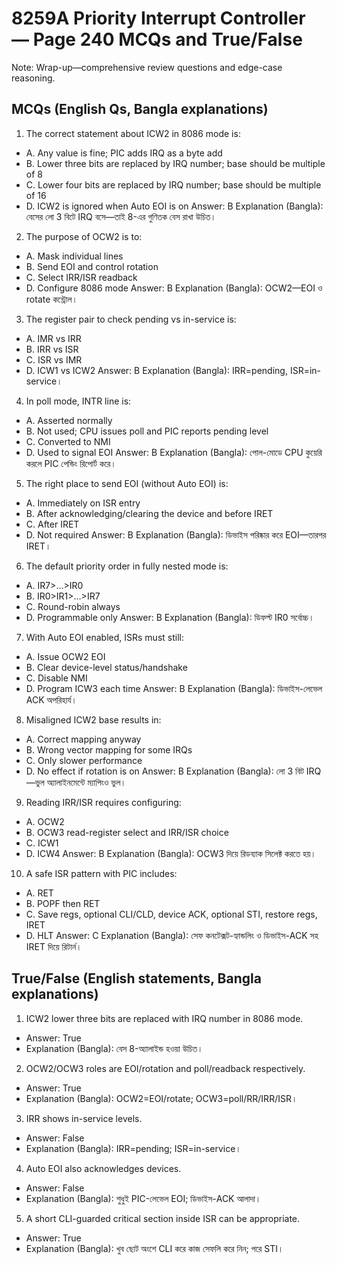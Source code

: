 # 8259A Priority Interrupt Controller — Page 240 MCQs and True/False

Note: Wrap-up—comprehensive review questions and edge-case reasoning.

## MCQs (English Qs, Bangla explanations)

1) The correct statement about ICW2 in 8086 mode is:
- A. Any value is fine; PIC adds IRQ as a byte add
- B. Lower three bits are replaced by IRQ number; base should be multiple of 8
- C. Lower four bits are replaced by IRQ number; base should be multiple of 16
- D. ICW2 is ignored when Auto EOI is on
Answer: B
Explanation (Bangla): বেসের লো 3 বিটে IRQ বসে—তাই 8-এর গুণিতক বেস রাখা উচিত।

2) The purpose of OCW2 is to:
- A. Mask individual lines
- B. Send EOI and control rotation
- C. Select IRR/ISR readback
- D. Configure 8086 mode
Answer: B
Explanation (Bangla): OCW2—EOI ও rotate কন্ট্রোল।

3) The register pair to check pending vs in-service is:
- A. IMR vs IRR
- B. IRR vs ISR
- C. ISR vs IMR
- D. ICW1 vs ICW2
Answer: B
Explanation (Bangla): IRR=pending, ISR=in-service।

4) In poll mode, INTR line is:
- A. Asserted normally
- B. Not used; CPU issues poll and PIC reports pending level
- C. Converted to NMI
- D. Used to signal EOI
Answer: B
Explanation (Bangla): পোল-মোডে CPU কুয়েরি করলে PIC পেন্ডিং রিপোর্ট করে।

5) The right place to send EOI (without Auto EOI) is:
- A. Immediately on ISR entry
- B. After acknowledging/clearing the device and before IRET
- C. After IRET
- D. Not required
Answer: B
Explanation (Bangla): ডিভাইস পরিষ্কার করে EOI—তারপর IRET।

6) The default priority order in fully nested mode is:
- A. IR7>…>IR0
- B. IR0>IR1>…>IR7
- C. Round-robin always
- D. Programmable only
Answer: B
Explanation (Bangla): ডিফল্ট IR0 সর্বোচ্চ।

7) With Auto EOI enabled, ISRs must still:
- A. Issue OCW2 EOI
- B. Clear device-level status/handshake
- C. Disable NMI
- D. Program ICW3 each time
Answer: B
Explanation (Bangla): ডিভাইস-লেভেল ACK অপরিহার্য।

8) Misaligned ICW2 base results in:
- A. Correct mapping anyway
- B. Wrong vector mapping for some IRQs
- C. Only slower performance
- D. No effect if rotation is on
Answer: B
Explanation (Bangla): লো 3 বিট IRQ—ভুল অ্যালাইনমেন্টে ম্যাপিংও ভুল।

9) Reading IRR/ISR requires configuring:
- A. OCW2
- B. OCW3 read-register select and IRR/ISR choice
- C. ICW1
- D. ICW4
Answer: B
Explanation (Bangla): OCW3 দিয়ে রিডব্যাক সিলেক্ট করতে হয়।

10) A safe ISR pattern with PIC includes:
- A. RET
- B. POPF then RET
- C. Save regs, optional CLI/CLD, device ACK, optional STI, restore regs, IRET
- D. HLT
Answer: C
Explanation (Bangla): সেফ কনটেক্সট-হ্যান্ডলিং ও ডিভাইস-ACK সহ IRET দিয়ে রিটার্ন।

## True/False (English statements, Bangla explanations)

1) ICW2 lower three bits are replaced with IRQ number in 8086 mode.
- Answer: True
- Explanation (Bangla): বেস 8-অ্যালাইন্ড হওয়া উচিত।

2) OCW2/OCW3 roles are EOI/rotation and poll/readback respectively.
- Answer: True
- Explanation (Bangla): OCW2=EOI/rotate; OCW3=poll/RR/IRR/ISR।

3) IRR shows in-service levels.
- Answer: False
- Explanation (Bangla): IRR=pending; ISR=in-service।

4) Auto EOI also acknowledges devices.
- Answer: False
- Explanation (Bangla): শুধুই PIC-লেভেল EOI; ডিভাইস-ACK আলাদা।

5) A short CLI-guarded critical section inside ISR can be appropriate.
- Answer: True
- Explanation (Bangla): খুব ছোট অংশে CLI করে কাজ সেফলি করে নিন; পরে STI।
